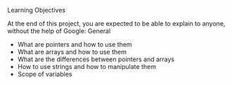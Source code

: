 Learning Objectives

At the end of this project, you are expected to be able to explain to anyone, without the help of Google:
General

- What are pointers and how to use them
- What are arrays and how to use them
- What are the differences between pointers and arrays
- How to use strings and how to manipulate them
- Scope of variables
